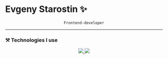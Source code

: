 # Evgeny Starostin ✨

<div align="center">
  <code>Frontend-developer</code>
</div>

---

### ⚒️ Technologies I use

<p align="center">
  <a href="https://skillicons.dev/">
    <img src="https://skillicons.dev/icons?i=js,ts,react,redux,html,css,sass,tailwind,figma,docker,bash,ps,ae,git,github,threejs,mysql,blender&theme=dark&perline=6"/>
  </a>
  <a href="https://github.com/ShineWxrk/?tab=repositories">
    <img src="https://github-readme-stats.vercel.app/api/top-langs/?username=ShineWxrk&layout=compact&hide_border=true&hide_title=true&count_private=true&include_all_commits=true&show_icons=true&bg_color=00000000&text_color=c3c6ce&icon_color=4e64f7&hide=css"/>
  </a>
</p>
